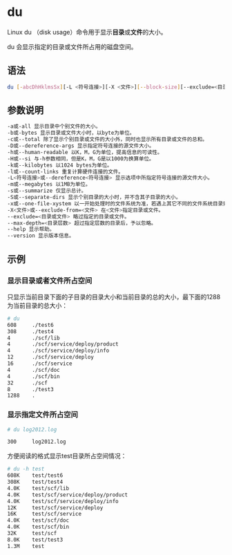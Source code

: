 # du

Linux du （disk usage）命令用于显示**目录**或**文件**的大小。

du 会显示指定的目录或文件所占用的磁盘空间。

## 语法

```sh
du [-abcDhHklmsSx][-L <符号连接>][-X <文件>][--block-size][--exclude=<目录或文件>][--max-depth=<目录层数>][--help][--version][目录或文件]
```

## 参数说明

```bash
-a或-all 显示目录中个别文件的大小。
-b或-bytes 显示目录或文件大小时，以byte为单位。
-c或--total 除了显示个别目录或文件的大小外，同时也显示所有目录或文件的总和。
-D或--dereference-args 显示指定符号连接的源文件大小。
-h或--human-readable 以K，M，G为单位，提高信息的可读性。
-H或--si 与-h参数相同，但是K，M，G是以1000为换算单位。
-k或--kilobytes 以1024 bytes为单位。
-l或--count-links 重复计算硬件连接的文件。
-L<符号连接>或--dereference<符号连接> 显示选项中所指定符号连接的源文件大小。
-m或--megabytes 以1MB为单位。
-s或--summarize 仅显示总计。
-S或--separate-dirs 显示个别目录的大小时，并不含其子目录的大小。
-x或--one-file-xystem 以一开始处理时的文件系统为准，若遇上其它不同的文件系统目录则略过。
-X<文件>或--exclude-from=<文件> 在<文件>指定目录或文件。
--exclude=<目录或文件> 略过指定的目录或文件。
--max-depth=<目录层数> 超过指定层数的目录后，予以忽略。
--help 显示帮助。
--version 显示版本信息。
```

## 示例

### 显示目录或者文件所占空间

只显示当前目录下面的子目录的目录大小和当前目录的总的大小，最下面的1288为当前目录的总大小：

```bash
# du
608     ./test6
308     ./test4
4       ./scf/lib
4       ./scf/service/deploy/product
4       ./scf/service/deploy/info
12      ./scf/service/deploy
16      ./scf/service
4       ./scf/doc
4       ./scf/bin
32      ./scf
8       ./test3
1288    .
```

### 显示指定文件所占空间

```bash
# du log2012.log 

300     log2012.log
```

方便阅读的格式显示test目录所占空间情况：

```bash
# du -h test
608K    test/test6
308K    test/test4
4.0K    test/scf/lib
4.0K    test/scf/service/deploy/product
4.0K    test/scf/service/deploy/info
12K     test/scf/service/deploy
16K     test/scf/service
4.0K    test/scf/doc
4.0K    test/scf/bin
32K     test/scf
8.0K    test/test3
1.3M    test
```
